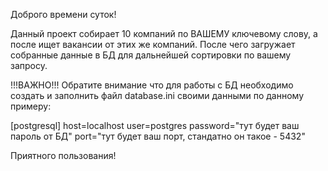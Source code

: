 Доброго времени суток!

Данный проект собирает 10 компаний по ВАШЕМУ ключевому слову, а после ищет вакансии от этих же компаний.
После чего загружает собранные данные в БД для дальнейшей сортировки по вашему запросу.

!!!ВАЖНО!!!
Обратите внимание что для работы с БД необходимо создать и заполнить файл database.ini своими данными по данному примеру:

[postgresql]
host=localhost
user=postgres
password="тут будет ваш пароль от БД"
port="тут будет ваш порт, стандатно он такое - 5432"

Приятного пользования!
